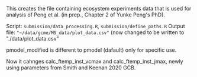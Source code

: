 This creates the file containing ecosystem experiments data that is used for analysis of Peng et al. (in prep., Chapter 2 of Yunke Peng's PhD).

Script: `submission/data_processing.R`, `submission/define_paths.R`
Output file: `"~/data/gcme/MS_data/plot_data.csv"` (now changed to be written to "./data/plot_data.csv"

pmodel_modified is different to pmodel (dafault) only for specific use.

Now it cahnges calc_ftemp_inst_vcmax and calc_ftemp_inst_jmax, newly using parameters from Smith and Keenan 2020 GCB.
